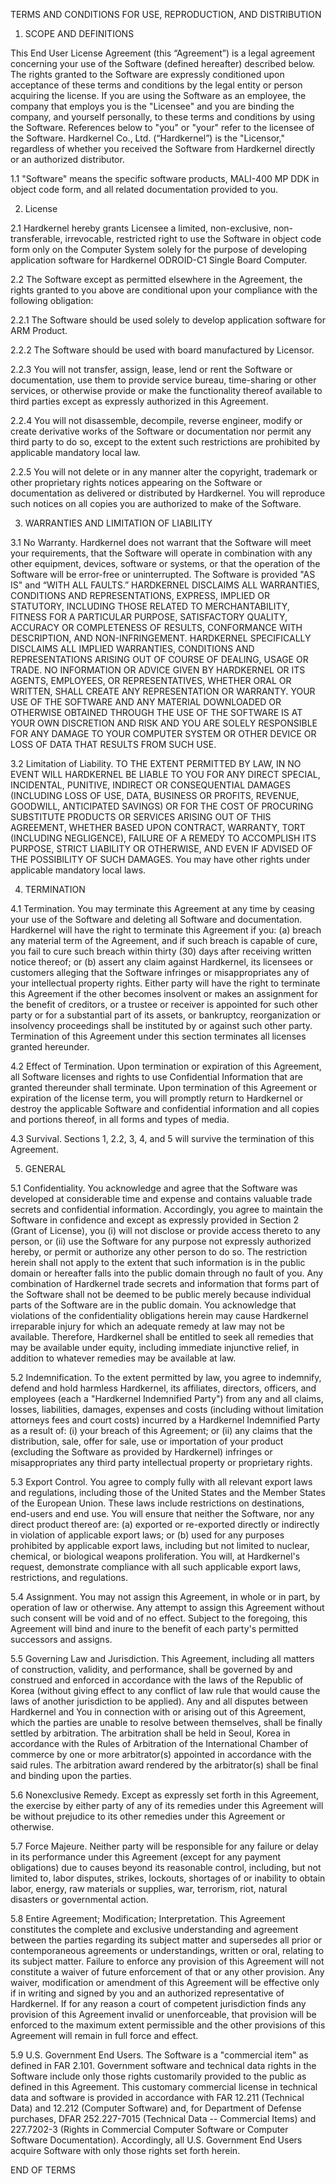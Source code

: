 TERMS AND CONDITIONS FOR USE, REPRODUCTION, AND DISTRIBUTION

1.	SCOPE AND DEFINITIONS

This End User License Agreement (this “Agreement”) is a legal agreement concerning your use of the Software (defined hereafter) described below. The rights granted to the Software are expressly conditioned upon acceptance of these terms and conditions by the legal entity or person acquiring the license. If you are using the Software as an employee, the company that employs you is the "Licensee" and you are binding the company, and yourself personally, to these terms and conditions by using the Software. References below to "you" or "your" refer to the licensee of the Software. Hardkernel Co., Ltd. (“Hardkernel”) is the "Licensor," regardless of whether you received the Software from Hardkernel directly or an authorized distributor.

1.1	"Software" means the specific software products, MALI-400 MP DDK in object code form, and all related documentation provided to you.


2.	License

2.1	Hardkernel hereby grants Licensee a limited, non-exclusive, non-transferable, irrevocable, restricted right to use the Software in object code form only on the Computer System solely for the purpose of developing application software for Hardkernel ODROID-C1 Single Board Computer.

2.2	The Software except as permitted elsewhere in the Agreement, the rights granted to you above are conditional upon your compliance with the following obligation:

2.2.1	The Software should be used solely to develop application software for ARM Product.

2.2.2	The Software should be used with board manufactured by Licensor.

2.2.3	You will not transfer, assign, lease, lend or rent the Software or documentation, use them to provide service bureau, time-sharing or other services, or otherwise provide or make the functionality thereof available to third parties except as expressly authorized in this Agreement.

2.2.4	You will not disassemble, decompile, reverse engineer, modify or create derivative works of the Software or documentation nor permit any third party to do so, except to the extent such restrictions are prohibited by applicable mandatory local law.

2.2.5	You will not delete or in any manner alter the copyright, trademark or other proprietary rights notices appearing on the Software or documentation as delivered or distributed by Hardkernel. You will reproduce such notices on all copies you are authorized to make of the Software.

3. WARRANTIES AND LIMITATION OF LIABILITY

3.1 No Warranty. Hardkernel does not warrant that the Software will meet your requirements, that the Software will operate in combination with any other equipment, devices, software or systems, or that the operation of the Software will be error-free or uninterrupted. The Software is provided "AS IS" and “WITH ALL FAULTS.” HARDKERNEL DISCLAIMS ALL WARRANTIES, CONDITIONS AND REPRESENTATIONS, EXPRESS, IMPLIED OR STATUTORY, INCLUDING THOSE RELATED TO MERCHANTABILITY, FITNESS FOR A PARTICULAR PURPOSE, SATISFACTORY QUALITY, ACCURACY OR COMPLETENESS OF RESULTS, CONFORMANCE WITH DESCRIPTION, AND NON-INFRINGEMENT. HARDKERNEL SPECIFICALLY DISCLAIMS ALL IMPLIED WARRANTIES, CONDITIONS AND REPRESENTATIONS ARISING OUT OF COURSE OF DEALING, USAGE OR TRADE. NO INFORMATION OR ADVICE GIVEN BY HARDKERNEL OR ITS AGENTS, EMPLOYEES, OR REPRESENTATIVES, WHETHER ORAL OR WRITTEN, SHALL CREATE ANY REPRESENTATION OR WARRANTY. YOUR USE OF THE SOFTWARE AND ANY MATERIAL DOWNLOADED OR OTHERWISE OBTAINED THROUGH THE USE OF THE SOFTWARE IS AT YOUR OWN DISCRETION AND RISK AND YOU ARE SOLELY RESPONSIBLE FOR ANY DAMAGE TO YOUR COMPUTER SYSTEM OR OTHER DEVICE OR LOSS OF DATA THAT RESULTS FROM SUCH USE.

3.2 Limitation of Liability. TO THE EXTENT PERMITTED BY LAW, IN NO EVENT WILL HARDKERNEL BE LIABLE TO YOU FOR ANY DIRECT SPECIAL, INCIDENTAL, PUNITIVE, INDIRECT OR CONSEQUENTIAL DAMAGES (INCLUDING LOSS OF USE, DATA, BUSINESS OR PROFITS, REVENUE, GOODWILL, ANTICIPATED SAVINGS) OR FOR THE COST OF PROCURING SUBSTITUTE PRODUCTS OR SERVICES ARISING OUT OF THIS AGREEMENT, WHETHER BASED UPON CONTRACT, WARRANTY, TORT (INCLUDING NEGLIGENCE), FAILURE OF A REMEDY TO ACCOMPLISH ITS PURPOSE, STRICT LIABILITY OR OTHERWISE, AND EVEN IF ADVISED OF THE POSSIBILITY OF SUCH DAMAGES. You may have other rights under applicable mandatory local laws.

4. TERMINATION

4.1 Termination. You may terminate this Agreement at any time by ceasing your use of the Software and deleting all Software and documentation. Hardkernel will have the right to terminate this Agreement if you: (a) breach any material term of the Agreement, and if such breach is capable of cure, you fail to cure such breach within thirty (30) days after receiving written notice thereof; or (b) assert any claim against Hardkernel, its licensees or customers alleging that the Software infringes or misappropriates any of your intellectual property rights. Either party will have the right to terminate this Agreement if the other becomes insolvent or makes an assignment for the benefit of creditors, or a trustee or receiver is appointed for such other party or for a substantial part of its assets, or bankruptcy, reorganization or insolvency proceedings shall be instituted by or against such other party. Termination of this Agreement under this section terminates all licenses granted hereunder.

4.2 Effect of Termination. Upon termination or expiration of this Agreement, all Software licenses and rights to use Confidential Information that are granted thereunder shall terminate. Upon termination of this Agreement or expiration of the license term, you will promptly return to Hardkernel or destroy the applicable Software and confidential information and all copies and portions thereof, in all forms and types of media.

4.3 Survival. Sections 1, 2.2, 3, 4, and 5 will survive the termination of this Agreement.

5. GENERAL

5.1 Confidentiality. You acknowledge and agree that the Software was developed at considerable time and expense and contains valuable trade secrets and confidential information. Accordingly, you agree to maintain the Software in confidence and except as expressly provided in Section 2 (Grant of License), you (i) will not disclose or provide access thereto to any person, or (ii) use the Software for any purpose not expressly authorized hereby, or permit or authorize any other person to do so. The restriction herein shall not apply to the extent that such information is in the public domain or hereafter falls into the public domain through no fault of you. Any combination of Hardkernel trade secrets and information that forms part of the Software shall not be deemed to be public merely because individual parts of the Software are in the public domain. You acknowledge that violations of the confidentiality obligations herein may cause Hardkernel irreparable injury for which an adequate remedy at law may not be available. Therefore, Hardkernel shall be entitled to seek all remedies that may be available under equity, including immediate injunctive relief, in addition to whatever remedies may be available at law.

5.2 Indemnification. To the extent permitted by law, you agree to indemnify, defend and hold harmless Hardkernel, its affiliates, directors, officers, and employees (each a "Hardkernel Indemnified Party") from any and all claims, losses, liabilities, damages, expenses and costs (including without limitation attorneys fees and court costs) incurred by a Hardkernel Indemnified Party as a result of: (i) your breach of this Agreement; or (ii) any claims that the distribution, sale, offer for sale, use or importation of your product (excluding the Software as provided by Hardkernel) infringes or misappropriates any third party intellectual property or proprietary rights.

5.3 Export Control. You agree to comply fully with all relevant export laws and regulations, including those of the United States and the Member States of the European Union. These laws include restrictions on destinations, end-users and end use. You will ensure that neither the Software, nor any direct product thereof are: (a) exported or re-exported directly or indirectly in violation of applicable export laws; or (b) used for any purposes prohibited by applicable export laws, including but not limited to nuclear, chemical, or biological weapons proliferation. You will, at Hardkernel's request, demonstrate compliance with all such applicable export laws, restrictions, and regulations.

5.4 Assignment. You may not assign this Agreement, in whole or in part, by operation of law or otherwise. Any attempt to assign this Agreement without such consent will be void and of no effect. Subject to the foregoing, this Agreement will bind and inure to the benefit of each party's permitted successors and assigns.

5.5 Governing Law and Jurisdiction. This Agreement, including all matters of construction, validity, and performance, shall be governed by and construed and enforced in accordance with the laws of the Republic of Korea (without giving effect to any conflict of law rule that would cause the laws of another jurisdiction to be applied). Any and all disputes between Hardkernel and You in connection with or arising out of this Agreement, which the parties are unable to resolve between themselves, shall be finally settled by arbitration. The arbitration shall be held in Seoul, Korea in accordance with the Rules of Arbitration of the International Chamber of commerce by one or more arbitrator(s) appointed in accordance with the said rules. The arbitration award rendered by the arbitrator(s) shall be final and binding upon the parties.
 
5.6 Nonexclusive Remedy. Except as expressly set forth in this Agreement, the exercise by either party of any of its remedies under this Agreement will be without prejudice to its other remedies under this Agreement or otherwise.

5.7 Force Majeure. Neither party will be responsible for any failure or delay in its performance under this Agreement (except for any payment obligations) due to causes beyond its reasonable control, including, but not limited to, labor disputes, strikes, lockouts, shortages of or inability to obtain labor, energy, raw materials or supplies, war, terrorism, riot, natural disasters or governmental action.

5.8 Entire Agreement; Modification; Interpretation. This Agreement constitutes the complete and exclusive understanding and agreement between the parties regarding its subject matter and supersedes all prior or contemporaneous agreements or understandings, written or oral, relating to its subject matter. Failure to enforce any provision of this Agreement will not constitute a waiver of future enforcement of that or any other provision. Any waiver, modification or amendment of this Agreement will be effective only if in writing and signed by you and an authorized representative of Hardkernel. If for any reason a court of competent jurisdiction finds any provision of this Agreement invalid or unenforceable, that provision will be enforced to the maximum extent permissible and the other provisions of this Agreement will remain in full force and effect.

5.9 U.S. Government End Users.   The Software is a "commercial item" as defined in FAR 2.101.  Government software and technical data rights in the Software include only those rights customarily provided to the public as defined in this Agreement. This customary commercial license in technical data and software is provided in accordance with FAR 12.211 (Technical Data) and 12.212 (Computer Software) and, for Department of Defense purchases, DFAR 252.227-7015 (Technical Data -- Commercial Items) and 227.7202-3 (Rights in Commercial Computer Software or Computer Software Documentation).  Accordingly, all U.S. Government End Users acquire Software with only those rights set forth herein.

END OF TERMS
